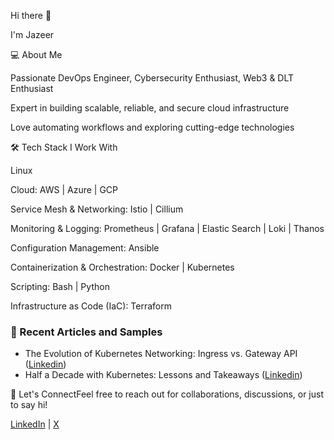 Hi there 👋

I'm Jazeer

💻 About Me

Passionate DevOps Engineer, Cybersecurity Enthusiast, Web3 & DLT Enthusiast

Expert in building scalable, reliable, and secure cloud infrastructure

Love automating workflows and exploring cutting-edge technologies



🛠️ Tech Stack I Work With

Linux 

Cloud: AWS | Azure | GCP

Service Mesh & Networking: Istio | Cillium

Monitoring & Logging: Prometheus | Grafana | Elastic Search | Loki | Thanos

Configuration Management: Ansible

Containerization & Orchestration: Docker | Kubernetes

Scripting: Bash | Python

Infrastructure as Code (IaC): Terraform

### 📖 Recent Articles and Samples

- The Evolution of Kubernetes Networking: Ingress vs. Gateway API ([Linkedin](https://www.linkedin.com/pulse/evolution-kubernetes-networking-ingress-vs-gateway-api-jazeer-ahammed-qbb2c/?trackingId=UTAvOCzCsFYoTdX2jWf9tg%3D%3D))
- Half a Decade with Kubernetes: Lessons and Takeaways ([Linkedin](https://www.linkedin.com/pulse/half-decade-kubernetes-lessons-takeaways-jazeer-ahammed-2pxcc/))

🚀 Let's ConnectFeel free to reach out for collaborations, discussions, or just to say hi!

[LinkedIn](https://linkedin.com/in/jazeer) | [X](https://x.com/iamjazeer)  




